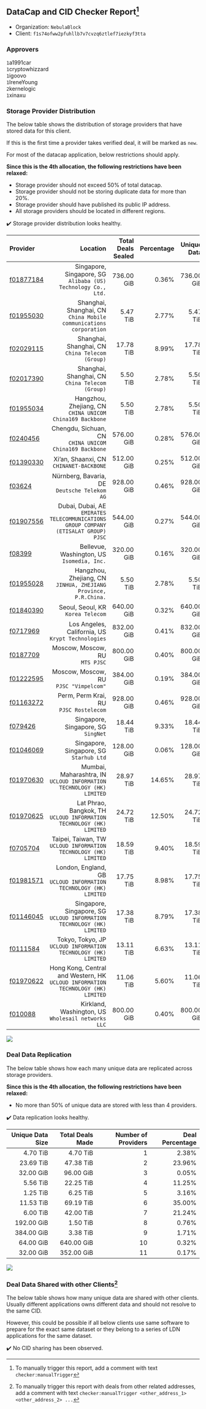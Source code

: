 ## DataCap and CID Checker Report[^1]
 - Organization: `NebulaBlock`
 - Client: `f1s74ofww2pfuhllb7v7cvzq6ztlef7iezkyf3tta`
### Approvers
`1`a1991car<br/>`1`cryptowhizzard<br/>`1`igoovo<br/>`1`IreneYoung<br/>`2`kernelogic<br/>`1`xinaxu


### Storage Provider Distribution
The below table shows the distribution of storage providers that have stored data for this client.

If this is the first time a provider takes verified deal, it will be marked as `new`.

For most of the datacap application, below restrictions should apply.

**Since this is the 4th allocation, the following restrictions have been relaxed:**
 - Storage provider should not exceed 50% of total datacap.
 - Storage provider should not be storing duplicate data for more than 20%.
 - Storage provider should have published its public IP address.
 - All storage providers should be located in different regions.

✔️ Storage provider distribution looks healthy.

| Provider                                              |                                                                               Location | Total Deals Sealed | Percentage | Unique Data | Duplicate Deals |
| :---------------------------------------------------- | -------------------------------------------------------------------------------------: | -----------------: | ---------: | ----------: | --------------: |
| [f01877184](https://filfox.info/en/address/f01877184) |                       Singapore, Singapore, SG<br/>`Alibaba (US) Technology Co., Ltd.` |         736.00 GiB |      0.36% |  736.00 GiB |           0.00% |
| [f01955030](https://filfox.info/en/address/f01955030) |                   Shanghai, Shanghai, CN<br/>`China Mobile communications corporation` |           5.47 TiB |      2.77% |    5.47 TiB |           0.00% |
| [f02029115](https://filfox.info/en/address/f02029115) |                                     Shanghai, Shanghai, CN<br/>`China Telecom (Group)` |          17.78 TiB |      8.99% |   17.78 TiB |           0.00% |
| [f02017390](https://filfox.info/en/address/f02017390) |                                     Shanghai, Shanghai, CN<br/>`China Telecom (Group)` |           5.50 TiB |      2.78% |    5.50 TiB |           0.00% |
| [f01955034](https://filfox.info/en/address/f01955034) |                            Hangzhou, Zhejiang, CN<br/>`CHINA UNICOM China169 Backbone` |           5.50 TiB |      2.78% |    5.50 TiB |           0.00% |
| [f0240456](https://filfox.info/en/address/f0240456)   |                              Chengdu, Sichuan, CN<br/>`CHINA UNICOM China169 Backbone` |         576.00 GiB |      0.28% |  576.00 GiB |           0.00% |
| [f01390330](https://filfox.info/en/address/f01390330) |                                             Xi’an, Shaanxi, CN<br/>`CHINANET-BACKBONE` |         512.00 GiB |      0.25% |  512.00 GiB |           0.00% |
| [f03624](https://filfox.info/en/address/f03624)       |                                        Nürnberg, Bavaria, DE<br/>`Deutsche Telekom AG` |         928.00 GiB |      0.46% |  928.00 GiB |           0.00% |
| [f01907556](https://filfox.info/en/address/f01907556) | Dubai, Dubai, AE<br/>`EMIRATES TELECOMMUNICATIONS GROUP COMPANY (ETISALAT GROUP) PJSC` |         544.00 GiB |      0.27% |  544.00 GiB |           0.00% |
| [f08399](https://filfox.info/en/address/f08399)       |                                          Bellevue, Washington, US<br/>`Isomedia, Inc.` |         320.00 GiB |      0.16% |  320.00 GiB |           0.00% |
| [f01955028](https://filfox.info/en/address/f01955028) |                     Hangzhou, Zhejiang, CN<br/>`JINHUA, ZHEJIANG Province, P.R.China.` |           5.50 TiB |      2.78% |    5.50 TiB |           0.00% |
| [f01840390](https://filfox.info/en/address/f01840390) |                                                   Seoul, Seoul, KR<br/>`Korea Telecom` |         640.00 GiB |      0.32% |  640.00 GiB |           0.00% |
| [f0717969](https://filfox.info/en/address/f0717969)   |                                   Los Angeles, California, US<br/>`Krypt Technologies` |         832.00 GiB |      0.41% |  832.00 GiB |           0.00% |
| [f0187709](https://filfox.info/en/address/f0187709)   |                                                      Moscow, Moscow, RU<br/>`MTS PJSC` |         800.00 GiB |      0.40% |  800.00 GiB |           0.00% |
| [f01222595](https://filfox.info/en/address/f01222595) |                                              Moscow, Moscow, RU<br/>`PJSC "Vimpelcom"` |         384.00 GiB |      0.19% |  384.00 GiB |           0.00% |
| [f01163272](https://filfox.info/en/address/f01163272) |                                              Perm, Perm Krai, RU<br/>`PJSC Rostelecom` |         928.00 GiB |      0.46% |  928.00 GiB |           0.00% |
| [f079426](https://filfox.info/en/address/f079426)     |                                                 Singapore, Singapore, SG<br/>`SingNet` |          18.44 TiB |      9.33% |   18.44 TiB |           0.00% |
| [f01046069](https://filfox.info/en/address/f01046069) |                                             Singapore, Singapore, SG<br/>`Starhub Ltd` |         128.00 GiB |      0.06% |  128.00 GiB |           0.00% |
| [f01970630](https://filfox.info/en/address/f01970630) |               Mumbai, Maharashtra, IN<br/>`UCLOUD INFORMATION TECHNOLOGY (HK) LIMITED` |          28.97 TiB |     14.65% |   28.97 TiB |           0.00% |
| [f01970625](https://filfox.info/en/address/f01970625) |                Lat Phrao, Bangkok, TH<br/>`UCLOUD INFORMATION TECHNOLOGY (HK) LIMITED` |          24.72 TiB |     12.50% |   24.72 TiB |           0.00% |
| [f0705704](https://filfox.info/en/address/f0705704)   |                    Taipei, Taiwan, TW<br/>`UCLOUD INFORMATION TECHNOLOGY (HK) LIMITED` |          18.59 TiB |      9.40% |   18.59 TiB |           0.00% |
| [f01981571](https://filfox.info/en/address/f01981571) |                   London, England, GB<br/>`UCLOUD INFORMATION TECHNOLOGY (HK) LIMITED` |          17.75 TiB |      8.98% |   17.75 TiB |           0.00% |
| [f01146045](https://filfox.info/en/address/f01146045) |              Singapore, Singapore, SG<br/>`UCLOUD INFORMATION TECHNOLOGY (HK) LIMITED` |          17.38 TiB |      8.79% |   17.38 TiB |           0.00% |
| [f0111584](https://filfox.info/en/address/f0111584)   |                      Tokyo, Tokyo, JP<br/>`UCLOUD INFORMATION TECHNOLOGY (HK) LIMITED` |          13.11 TiB |      6.63% |   13.11 TiB |           0.00% |
| [f01970622](https://filfox.info/en/address/f01970622) |    Hong Kong, Central and Western, HK<br/>`UCLOUD INFORMATION TECHNOLOGY (HK) LIMITED` |          11.06 TiB |      5.60% |   11.06 TiB |           0.00% |
| [f010088](https://filfox.info/en/address/f010088)     |                                  Kirkland, Washington, US<br/>`Wholesail networks LLC` |         800.00 GiB |      0.40% |  800.00 GiB |           0.00% |

<img src="https://raw.githubusercontent.com/data-preservation-programs/filplus-checker-assets/main/filecoin-project/filecoin-plus-large-datasets/issues/1538/1699156032629.png"/>

### Deal Data Replication
The below table shows how each many unique data are replicated across storage providers.


**Since this is the 4th allocation, the following restrictions have been relaxed:**
- No more than 50% of unique data are stored with less than 4 providers.

✔️ Data replication looks healthy.

| Unique Data Size | Total Deals Made | Number of Providers | Deal Percentage |
| ---------------: | ---------------: | ------------------: | --------------: |
|         4.70 TiB |         4.70 TiB |                   1 |           2.38% |
|        23.69 TiB |        47.38 TiB |                   2 |          23.96% |
|        32.00 GiB |        96.00 GiB |                   3 |           0.05% |
|         5.56 TiB |        22.25 TiB |                   4 |          11.25% |
|         1.25 TiB |         6.25 TiB |                   5 |           3.16% |
|        11.53 TiB |        69.19 TiB |                   6 |          35.00% |
|         6.00 TiB |        42.00 TiB |                   7 |          21.24% |
|       192.00 GiB |         1.50 TiB |                   8 |           0.76% |
|       384.00 GiB |         3.38 TiB |                   9 |           1.71% |
|        64.00 GiB |       640.00 GiB |                  10 |           0.32% |
|        32.00 GiB |       352.00 GiB |                  11 |           0.17% |

<img src="https://raw.githubusercontent.com/data-preservation-programs/filplus-checker-assets/main/filecoin-project/filecoin-plus-large-datasets/issues/1538/1699156033250.png"/>

### Deal Data Shared with other Clients[^3]
The below table shows how many unique data are shared with other clients.
Usually different applications owns different data and should not resolve to the same CID.

However, this could be possible if all below clients use same software to prepare for the exact same dataset or they belong to a series of LDN applications for the same dataset.

✔️ No CID sharing has been observed.

[^1]: To manually trigger this report, add a comment with text `checker:manualTrigger`

[^2]: Deals from those addresses are combined into this report as they are specified with `checker:manualTrigger`

[^3]: To manually trigger this report with deals from other related addresses, add a comment with text `checker:manualTrigger <other_address_1> <other_address_2> ...`

